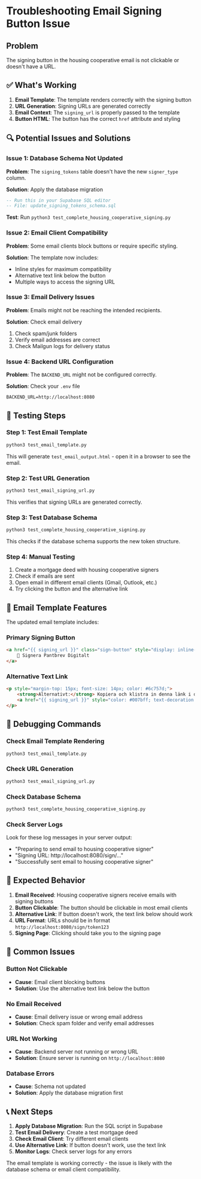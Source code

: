 # Troubleshooting Email Signing Button Issue

## Problem
The signing button in the housing cooperative email is not clickable or doesn't have a URL.

## ✅ What's Working

1. **Email Template**: The template renders correctly with the signing button
2. **URL Generation**: Signing URLs are generated correctly
3. **Email Context**: The `signing_url` is properly passed to the template
4. **Button HTML**: The button has the correct `href` attribute and styling

## 🔍 Potential Issues and Solutions

### Issue 1: Database Schema Not Updated
**Problem**: The `signing_tokens` table doesn't have the new `signer_type` column.

**Solution**: Apply the database migration
```sql
-- Run this in your Supabase SQL editor
-- File: update_signing_tokens_schema.sql
```

**Test**: Run `python3 test_complete_housing_cooperative_signing.py`

### Issue 2: Email Client Compatibility
**Problem**: Some email clients block buttons or require specific styling.

**Solution**: The template now includes:
- Inline styles for maximum compatibility
- Alternative text link below the button
- Multiple ways to access the signing URL

### Issue 3: Email Delivery Issues
**Problem**: Emails might not be reaching the intended recipients.

**Solution**: Check email delivery
1. Check spam/junk folders
2. Verify email addresses are correct
3. Check Mailgun logs for delivery status

### Issue 4: Backend URL Configuration
**Problem**: The `BACKEND_URL` might not be configured correctly.

**Solution**: Check your `.env` file
```env
BACKEND_URL=http://localhost:8080
```

## 🧪 Testing Steps

### Step 1: Test Email Template
```bash
python3 test_email_template.py
```
This will generate `test_email_output.html` - open it in a browser to see the email.

### Step 2: Test URL Generation
```bash
python3 test_email_signing_url.py
```
This verifies that signing URLs are generated correctly.

### Step 3: Test Database Schema
```bash
python3 test_complete_housing_cooperative_signing.py
```
This checks if the database schema supports the new token structure.

### Step 4: Manual Testing
1. Create a mortgage deed with housing cooperative signers
2. Check if emails are sent
3. Open email in different email clients (Gmail, Outlook, etc.)
4. Try clicking the button and the alternative link

## 📧 Email Template Features

The updated email template includes:

### Primary Signing Button
```html
<a href="{{ signing_url }}" class="sign-button" style="display: inline-block; background: linear-gradient(135deg, #28a745 0%, #20c997 100%); color: white; padding: 18px 36px; text-decoration: none; border-radius: 50px; font-size: 18px; font-weight: 600; text-transform: uppercase; letter-spacing: 1px; box-shadow: 0 8px 25px rgba(40, 167, 69, 0.3); transition: all 0.3s ease; border: none; cursor: pointer;">
    📝 Signera Pantbrev Digitalt
</a>
```

### Alternative Text Link
```html
<p style="margin-top: 15px; font-size: 14px; color: #6c757d;">
    <strong>Alternativt:</strong> Kopiera och klistra in denna länk i din webbläsare:<br>
    <a href="{{ signing_url }}" style="color: #007bff; text-decoration: underline;">{{ signing_url }}</a>
</p>
```

## 🔧 Debugging Commands

### Check Email Template Rendering
```bash
python3 test_email_template.py
```

### Check URL Generation
```bash
python3 test_email_signing_url.py
```

### Check Database Schema
```bash
python3 test_complete_housing_cooperative_signing.py
```

### Check Server Logs
Look for these log messages in your server output:
- "Preparing to send email to housing cooperative signer"
- "Signing URL: http://localhost:8080/sign/..."
- "Successfully sent email to housing cooperative signer"

## 🎯 Expected Behavior

1. **Email Received**: Housing cooperative signers receive emails with signing buttons
2. **Button Clickable**: The button should be clickable in most email clients
3. **Alternative Link**: If button doesn't work, the text link below should work
4. **URL Format**: URLs should be in format `http://localhost:8080/sign/token123`
5. **Signing Page**: Clicking should take you to the signing page

## 🚨 Common Issues

### Button Not Clickable
- **Cause**: Email client blocking buttons
- **Solution**: Use the alternative text link below the button

### No Email Received
- **Cause**: Email delivery issue or wrong email address
- **Solution**: Check spam folder and verify email addresses

### URL Not Working
- **Cause**: Backend server not running or wrong URL
- **Solution**: Ensure server is running on `http://localhost:8080`

### Database Errors
- **Cause**: Schema not updated
- **Solution**: Apply the database migration first

## 📞 Next Steps

1. **Apply Database Migration**: Run the SQL script in Supabase
2. **Test Email Delivery**: Create a test mortgage deed
3. **Check Email Client**: Try different email clients
4. **Use Alternative Link**: If button doesn't work, use the text link
5. **Monitor Logs**: Check server logs for any errors

The email template is working correctly - the issue is likely with the database schema or email client compatibility. 